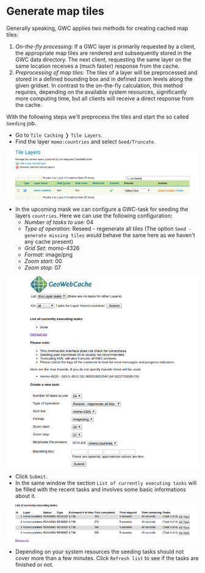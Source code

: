 # Generate map tiles

Generally speaking, GWC applies two methods for creating cached map tiles:
1. *On-the-fly processing:* If a GWC layer is primarily requested by a client,
   the appropriate map tiles are rendered and subsequently stored in the GWC
   data directory. The next client, requesting the same layer on the same location
   receives a (much faster) response from the cache.
2. *Preprocessing of map tiles:* The tiles of a layer will be preprocessed and
   stored in a defined bounding box and in defined zoom levels along the given
   gridset. In contrast to the on-the-fly calculation, this method requires,
   depending on the available system resources, significantly more computing
   time, but all clients will receive a direct response from the cache.

With the following steps we'll preprocess the tiles and start the so called
`Seeding` job.

* Go to `Tile Caching` &#10093; `Tile Layers`.
* Find the layer `momo:countries` and select `Seed/Truncate`.

![](../../assets/gwc_seed_layer.png)

* In the upcoming mask we can configure a GWC-task for seeding the layers
   `countries`. Here we can use the following configuration:
   * *Number of tasks to use:* 04
   * *Type of operation:* Reseed - regenerate all tiles (The option
     `Seed - generate missing tiles` would behave the same here as we haven't
     any cache present)
   * *Grid Set:* momo-4326
   * *Format:* image/png
   * *Zoom start:* 00
   * *Zoom stop:* 07

![](../../assets/gwc_start_seed_task.png)

* Click `Submit`.
* In the same window the section `List of currently executing tasks` will be
  filled with the recent tasks and involves some basic informations about it.

![](../../assets/gwc_task_status_list.png)

* Depending on your system resources the seeding tasks should not cover more
  than a few minutes. Click `Refresh list` to see if the tasks are finished
  or not.
